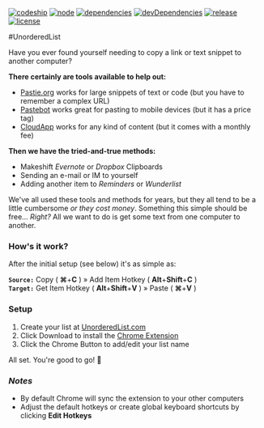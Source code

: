 [![codeship](https://img.shields.io/codeship/3e26dc00-8943-0132-acff-66d12ecb4f82.svg?style=flat)](https://codeship.com/projects/59658)
[![node](https://img.shields.io/node/v/gh-badges.svg?style=flat)](https://github.com/jrodl3r/unorderedlist)
[![dependencies](https://david-dm.org/jrodl3r/unorderedlist.svg)](https://david-dm.org/jrodl3r/unorderedlist#info=dependencies)
[![devDependencies](https://david-dm.org/jrodl3r/unorderedlist/dev-status.svg)](https://david-dm.org/jrodl3r/unorderedlist#info=devDependencies)
[![release](https://img.shields.io/github/release/jrodl3r/unorderedlist.svg?style=flat)](https://github.com/jrodl3r/unorderedlist/releases)
[![license](https://img.shields.io/npm/l/express.svg?style=flat)](https://github.com/jrodl3r/unorderedlist/blob/master/LICENSE)

#UnorderedList

Have you ever found yourself needing to copy a link or text snippet to another computer?

**There certainly are tools available to help out:**

* [Pastie.org](http://pastie.org) works for large snippets of text or code (but you have to remember a complex URL)
* [Pastebot](http://tapbots.com/software/pastebot) works great for pasting to mobile devices (but it has a price tag)
* [CloudApp](https://www.getcloudapp.com) works for any kind of content (but it comes with a monthly fee)

**Then we have the tried-and-true methods:**

* Makeshift _Evernote_ or _Dropbox_ Clipboards
* Sending an e-mail or IM to yourself
* Adding another item to _Reminders_ or _Wunderlist_

We've all used these tools and methods for years, but they all tend to be a little cumbersome _or they cost money_. Something this simple should be free... _Right?_ All we want to do is get some text from one computer to another.


### How's it work?

After the initial setup (see below) it's as simple as:

**`Source:`** Copy ( **⌘**+**C** ) » Add Item Hotkey ( **Alt**+**Shift**+**C** )<br>
**`Target:`** Get Item Hotkey ( **Alt**+**Shift**+**V** ) » Paste ( **⌘**+**V** )


### Setup

1. Create your list at [UnorderedList.com](http://unorderedlist.com)
2. Click Download to install the [Chrome Extension](https://chrome.google.com/webstore/detail/unorderedlist/jehhmlpdedncbbemoncbfabfaongchma)
3. Click the Chrome Button to add/edit your list name

All set. You're good to go! :beers:

### _Notes_

* By default Chrome will sync the extension to your other computers
* Adjust the default hotkeys or create global keyboard shortcuts by clicking **Edit Hotkeys**
